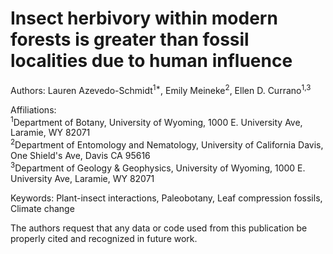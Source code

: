 # Insect herbivory within modern forests is greater than fossil localities due to human influence

Authors: Lauren Azevedo-Schmidt<sup>1*</sup>, Emily Meineke<sup>2</sup>, Ellen D. Currano<sup>1,3</sup>

Affiliations:\
<sup>1</sup>Department of Botany, University of Wyoming, 1000 E. University Ave, Laramie, WY 82071 \
<sup>2</sup>Department of Entomology and Nematology, University of California Davis, One Shield's Ave, Davis CA 95616 \
<sup>3</sup>Department of Geology & Geophysics, University of Wyoming, 1000 E. University Ave, Laramie, WY 82071 

Keywords: Plant-insect interactions, Paleobotany, Leaf compression fossils, Climate change 

The authors request that any data or code used from this publication be properly cited and recognized in future work. 

